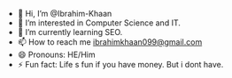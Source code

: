 - 👋 Hi, I’m @Ibrahim-Khaan
- 👀 I’m interested in Computer Science and IT.
- 🌱 I’m currently learning SEO.
- 📫 How to reach me ibrahimkhaan099@gmail.com
- 😄 Pronouns: HE/Him
- ⚡ Fun fact: Life s fun if you have money. But i dont have.

<!---
Ibrahim-Khaan/Ibrahim-Khaan is a ✨ special ✨ repository because its `README.md` (this file) appears on your GitHub profile.
You can click the Preview link to take a look at your changes.
--->
